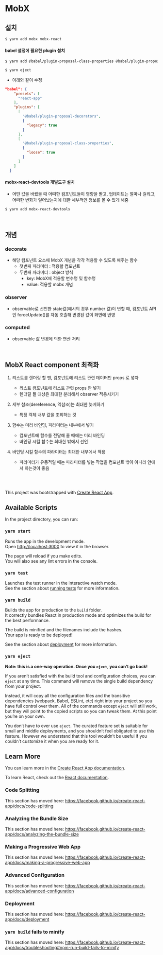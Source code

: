 # MobX

## 설치

```bash
$ yarn add mobx mobx-react
```

#### babel 설정에 필요한 plugin 설치

```bash
$ yarn add @babel/plugin-proposal-class-properties @babel/plugin-proposal-decorators
```

```bash
$ yarn eject
```

- 아래와 같이 수정

```json
"babel": {
    "presets": [
      "react-app"
    ],
    "plugins": [
      [
        "@babel/plugin-proposal-decorators",
        {
          "legacy": true
        }
      ],
      [
        "@babel/plugin-proposal-class-properties",
        {
          "loose": true
        }
      ]
    ]
  }
```

#### mobx-react-devtools 개발도구 설치

- 어떤 값을 바꿨을 때 어떠한 컴포넌트들이 영향을 받고, 업데이트는 얼마나 걸리고, 어떠한 변화가 일어났는지에 대한 세부적인 정보를 볼 수 있게 해줌

```bash
$ yarn add mobx-react-devtools
```

<br />

## 개념

### decorate

- 해당 컴포넌트 요소에 MobX 개념을 각각 적용할 수 있도록 해주는 함수
  - 첫번째 파라미터 : 적용할 컴포넌트
  - 두번째 파라미터 : object 방식
    - key: MobX에 적용할 변수명 및 함수명
    - value: 적용할 mobx 개념



### observer

- observable로 선언한 state값(예시의 경우 number 값)이 변할 때, 컴포넌트 API인 forceUpdate()를 자동 호출해 변경된 값이 화면에 반영



### computed

- observable 값 변경에 의한 연산 처리



<br />

## MobX React component 최적화

1. 리스트를 렌더링 할 땐, 컴포넌트에 리스트 관련 데이터만 props 로 넣자
   - 리스트 컴포넌트에 리스트 관련 props 만 넣기
   - 렌더릴 될 대상은 최대한 분리해서 observer 적용시키기
2. 세부 참조(dereference, 역참조)는 최대한 늦게하기
   - 특정 객체 내부 값을 조회하는 것

3. 함수는 미리 바인딩, 파라미터는 내부에서 넣기
   - 컴포넌트에 함수를 전달해 줄 때에는 미리 바인딩
   - 바인딩 시킬 함수는 최대한 밖에서 선언

4. 바인딩 시킬 함수의 파라미터는 최대한 내부에서 적용
   - 파라미터가 유동적일 때는 파라미터를 넣는 작업을 컴포넌트 밖이 아니라 안에서 하는것이 좋음

<br /><br />



This project was bootstrapped with [Create React App](https://github.com/facebook/create-react-app).

## Available Scripts

In the project directory, you can run:

### `yarn start`

Runs the app in the development mode.<br />
Open [http://localhost:3000](http://localhost:3000) to view it in the browser.

The page will reload if you make edits.<br />
You will also see any lint errors in the console.

### `yarn test`

Launches the test runner in the interactive watch mode.<br />
See the section about [running tests](https://facebook.github.io/create-react-app/docs/running-tests) for more information.

### `yarn build`

Builds the app for production to the `build` folder.<br />
It correctly bundles React in production mode and optimizes the build for the best performance.

The build is minified and the filenames include the hashes.<br />
Your app is ready to be deployed!

See the section about [deployment](https://facebook.github.io/create-react-app/docs/deployment) for more information.

### `yarn eject`

**Note: this is a one-way operation. Once you `eject`, you can’t go back!**

If you aren’t satisfied with the build tool and configuration choices, you can `eject` at any time. This command will remove the single build dependency from your project.

Instead, it will copy all the configuration files and the transitive dependencies (webpack, Babel, ESLint, etc) right into your project so you have full control over them. All of the commands except `eject` will still work, but they will point to the copied scripts so you can tweak them. At this point you’re on your own.

You don’t have to ever use `eject`. The curated feature set is suitable for small and middle deployments, and you shouldn’t feel obligated to use this feature. However we understand that this tool wouldn’t be useful if you couldn’t customize it when you are ready for it.

## Learn More

You can learn more in the [Create React App documentation](https://facebook.github.io/create-react-app/docs/getting-started).

To learn React, check out the [React documentation](https://reactjs.org/).

### Code Splitting

This section has moved here: https://facebook.github.io/create-react-app/docs/code-splitting

### Analyzing the Bundle Size

This section has moved here: https://facebook.github.io/create-react-app/docs/analyzing-the-bundle-size

### Making a Progressive Web App

This section has moved here: https://facebook.github.io/create-react-app/docs/making-a-progressive-web-app

### Advanced Configuration

This section has moved here: https://facebook.github.io/create-react-app/docs/advanced-configuration

### Deployment

This section has moved here: https://facebook.github.io/create-react-app/docs/deployment

### `yarn build` fails to minify

This section has moved here: https://facebook.github.io/create-react-app/docs/troubleshooting#npm-run-build-fails-to-minify
